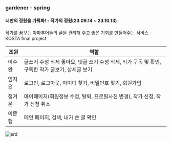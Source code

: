 ### gardener - spring

#### 너만의 정원을 가꿔봐! - 작가의 정원(23.09.14 ~ 23.10.13)

작가를 꿈꾸는 아마추어들의 글을 관리해 주고 좋은 기회를 만들어주는 서비스 - KOSTA final project

| 조원   | 역할   |
| ------ | ------ |
| 이수완 | 글쓰기 수정 삭제 좋아요, 댓글 쓰기 수정 삭제, 작가 구독 및 확인, 구독한 작가 글보기, 상세글 보기 |
|임지윤|로그인, 로그아웃, 아이디 찾기, 비밀번호 찾기, 회원가입|
|정겨운|마이페이지(회원정보 수정, 탈퇴, 프로필사진 변경), 작가 신청, 작가 신청 취소|
|이문행|메인 페이지, 검색, 내가 쓴 글 확인|

![erd](https://github.com/dev-swansea/gardener-spring/assets/79567992/2545963e-c83e-47e9-9ee5-edd2e157a7a9)
